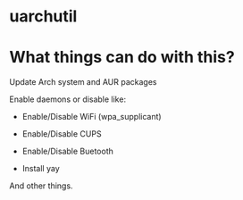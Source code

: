 # uarchutil
# What things can do with this?

Update Arch system and AUR packages


Enable daemons or disable like:
- Enable/Disable WiFi (wpa_supplicant)
- Enable/Disable CUPS
- Enable/Disable Buetooth

- Install yay

And other things.
